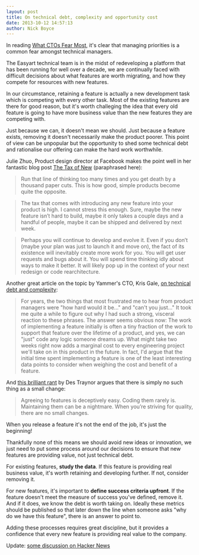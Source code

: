 ```yaml
---
layout: post
title: On technical debt, complexity and opportunity cost
date: 2013-10-12 14:57:13
author: Nick Boyce
---
```

In reading [What CTOs Fear Most](https://keen.io/blog/63582764323/what-ctos-fear-most), it's clear that managing priorities is a common fear amongst technical managers.

The Easyart technical team is in the midst of redeveloping a platform that has been running for well over a decade, we are continually faced with difficult decisions about what features are worth migrating, and how they compete for resources with new features.

In our circumstance, retaining a feature is actually a new development task which is competing with every other task. Most of the existing features are there for good reason, but it's worth challeging the idea that every old feature is going to have more business value than the new features they are competing with.

Just because we can, it doesn't mean we should. Just because a feature exists, removing it doesn't necessarily make the product poorer. This point of view can be unpopular but the opportunity to shed some technical debt and rationalise our offering can make the hard work worthwhile.

Julie Zhuo, Product design director at Facebook makes the point well in her fantastic blog post [The Tax of New](https://medium.com/the-year-of-the-looking-glass/f777ec49f24a) (paraphrased here):

  > Run that line of thinking too many times and you get death by a thousand paper cuts. This is how good, simple products become quite the opposite.

  > The tax that comes with introducing any new feature into your product is high. I cannot stress this enough. Sure, maybe the new feature isn’t hard to build, maybe it only takes a couple days and a handful of people, maybe it can be shipped and delivered by next week.

  > Perhaps you will continue to develop and evolve it. Even if you don’t (maybe your plan was just to launch it and move on), the fact of its existence will inevitably create more work for you. You will get user requests and bugs about it. You will spend time thinking idly about ways to make it better. It will likely pop up in the context of your next redesign or code rearchitecture.


Another great article on the topic by Yammer's CTO, Kris Gale, [on technical debt and complexity](http://firstround.com/article/The-one-cost-engineers-and-product-managers-dont-consider):

  > For years, the two things that most frustrated me to hear from product managers were "how hard would it be..." and "can't you just..." It took me quite a while to figure out why I had such a strong, visceral reaction to these phrases. The answer seems obvious now: The work of implementing a feature initially is often a tiny fraction of the work to support that feature over the lifetime of a product, and yes, we can "just" code any logic someone dreams up. What might take two weeks right now adds a marginal cost to every engineering project we'll take on in this product in the future. In fact, I'd argue that the initial time spent implementing a feature is one of the least interesting data points to consider when weighing the cost and benefit of a feature.

And [this brilliant rant](http://insideintercom.io/there-are-no-small-changes/) by Des Traynor argues that there is simply no such thing as a small change:

  > Agreeing to features is deceptively easy. Coding them rarely is. Maintaining them can be a nightmare. When you’re striving for quality, there are no small changes.

When you release a feature it's not the end of the job, it's just the beginning!

Thankfully none of this means we should avoid new ideas or innovation, we just need to put some process around our decisions to ensure that new features are providing value, not just technical debt.

For existing features, **study the data**. If this feature is providing real business value, it's worth retaining and developing further. If not, consider removing it.

For new features, it's important to **define success criteria upfront**. If the feature doesn't meet the measure of success you've defined, remove it. And if it does, we know the debt is worth taking on. Ideally these metrics should be published so that later down the line when someone asks "why do we have this feature", there is an answer to point to.

Adding these processes requires great discipline, but it provides a confidence that every new feature is providing real value to the company.

Update: [some discussion on Hacker News](https://news.ycombinator.com/item?id=6538833)
